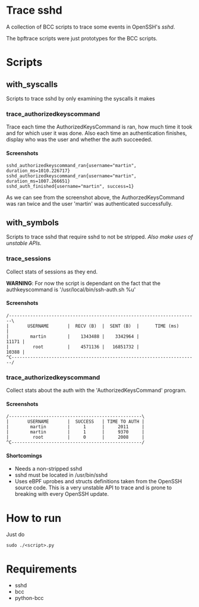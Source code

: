# Trace sshd

A collection of BCC scripts to trace some events in OpenSSH's *sshd*.

The bpftrace scripts were just prototypes for the BCC scripts.

# Scripts

## with_syscalls
Scripts to trace sshd by only examining the syscalls it makes

### trace_authorizedkeyscommand
Trace each time the AuthorizedKeysCommand is ran, how much time it took and for which user it was done.
Also each time an authentication finishes, display who was the user and whether the auth succeeded.

#### Screenshots
```
sshd_authorizedkeyscommand_ran{username="martin", duration_ms=1010.226717}
sshd_authorizedkeyscommand_ran{username="martin", duration_ms=1007.266651}
sshd_auth_finished{username="martin", success=1}
```
As we can see from the screenshot above, the AuthorzedKeysCommand was ran twice
and the user 'martin' was authenticated successfully.

## with_symbols

Scripts to trace sshd that require sshd to not be stripped.
*Also make uses of unstable APIs.*

### trace_sessions
Collect stats of sessions as they end.

**WARNING**: For now the script is dependant on the fact that the
authkeyscommand is '/usr/local/bin/ssh-auth.sh %u'

#### Screenshots
```
/-----------------------------------------------------------------------\
|       USERNAME       |  RECV (B)  |  SENT (B)  |      TIME (ms)       |
|        martin        |    1343488 |    3342964 |                11171 |
|         root         |    4571136 |   16851732 |                10388 |
^C----------------------------------------------------------------------/
```

### trace_authorizedkeyscommand
Collect stats about the auth with the 'AuthorizedKeysCommand' program.

#### Screenshots
```
/--------------------------------------------------\
|       USERNAME       |  SUCCESS   | TIME TO AUTH |
|        martin        |     1      |     2011     |
|        martin        |     1      |     9370     |
|         root         |     0      |     2008     |
^C-------------------------------------------------/
```
#### Shortcomings
* Needs a non-stripped sshd
* sshd must be located in /usr/bin/sshd
* Uses eBPF uprobes and structs definitions taken from the OpenSSH source code.
  This is a very unstable API to trace and is prone to breaking
  with every OpenSSH update.

# How to run
Just do
```
sudo ./<script>.py
```


# Requirements
* sshd
* bcc
* python-bcc
